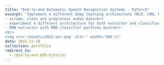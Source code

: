 ```yaml
---
title: "End-to-end Automatic Speech Recognition Systems - PyTorch"
excerpt: "Implement 4 different deep learning architecture (MLP, CNN, RNN, ANN) to parse audio sentences (feature extraction).<br>
- scrape, clean and preprocess audio data<br>
- experiment 4 different architecture for both extractor and classifier layers<br>
- RNN extractor with RNN classifier performs best<br>
<br>
<img src='/assets/2021-asr.png' alt='' width='500'/>"
date: 2021-11-19
collection: portfolio
redirect_to: 
  - /End-to-end-ASR-Pytorch/
---
```

